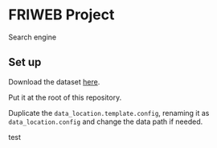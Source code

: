 # FRIWEB Project

Search engine

## Set up

Download the dataset [here](http://web.stanford.edu/class/cs276/pa/pa1-data.zip).

Put it at the root of this repository.

Duplicate the `data_location.template.config`, renaming it as `data_location.config` and change the data path if needed.

test